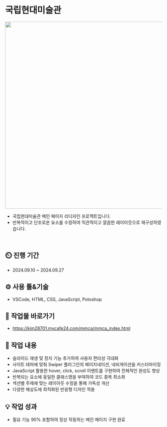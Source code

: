# 국립현대미술관
<div align="center">
 <img src="https://github.com/user-attachments/assets/f5457d3a-0aa7-4974-936b-eb15c67f9cc6" width="600" height="600"/>
</div>

- 국립현대미술관 메인 페이지 리디자인 프로젝트입니다.
- 반복적이고 단조로운 요소를 수정하여 직관적이고 깔끔한 레이아웃으로 재구성하였습니다.
<br>

## ⏲️ 진행 기간 
 - 2024.09.10 ~ 2024.09.27
## ⚙️ 사용 툴&기술
 - VSCode, HTML, CSS, JavaScript, Potoshop
## 🛫 작업물 바로가기
 - https://kim28701.mycafe24.com/mmca/mmca_index.html
## 📝 작업 내용
 - 슬라이드 재생 및 정지 기능 추가하여 사용자 편리성 극대화
 - 사이트 테마에 맞춰 Swiper 플러그인의 페이지네이션, 네비게이션을 커스터마이징
 - JavaScript 활용한 hover, click, scroll 이벤트를 구현하여 전체적인 완성도 향상
 - 반복되는 요소에 동일한 클래스명을 부여하여 코드 중복 최소화
 - 섹션별 주제에 맞는 레이아웃 수정을 통해 가독성 개선
 - 다양한 해상도에 최적화된 반응형 디자인 적용
## 💡 작업 성과
- 필요 기능 90% 포함하여 정상 작동하는 메인 페이지 구현 완료
